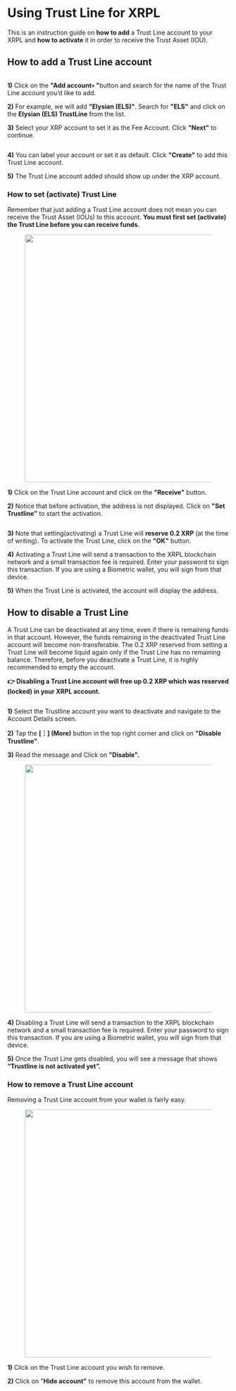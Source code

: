 # Using Trust Line for XRPL

This is an instruction guide on **how to add** a Trust Line account to your XRPL and **how to activate** it in order to receive the Trust Asset (IOU).&#x20;

## **How to add a Trust Line account**

<figure><img src="../../../.gitbook/assets/21 (1).png" alt=""><figcaption></figcaption></figure>

**1)** Click on the **"Add account`+` "**&#x62;utton and search for the name of the Trust Line account you’d like to add.

**2)** For example, we will add **"Elysian (ELS)"**. Search for **"ELS"** and click on the **Elysian (ELS) TrustLine** from the list.

**3)** Select your XRP account to set it as the Fee Account. Click **"Next"** to continue.

<figure><img src="../../../.gitbook/assets/22.png" alt=""><figcaption></figcaption></figure>

**4)** You can label your account or set it as default. Click **"Create"** to add this Trust Line account.

**5)** The Trust Line account added should show up under the XRP account.

### **How to set (activate) Trust Line**

Remember that just adding a Trust Line account does not mean you can receive the Trust Asset (IOUs) to this account. **You must first set (activate) the Trust Line before you can receive funds**.

<div align="left"><figure><img src="../../../.gitbook/assets/23.png" alt="" width="563"><figcaption></figcaption></figure></div>

**1)** Click on the Trust Line account and click on the **"Receive"** button.

**2)** Notice that before activation, the address is not displayed. Click on **"Set Trustline"** to start the activation.

<figure><img src="../../../.gitbook/assets/24.png" alt=""><figcaption></figcaption></figure>

**3)** Note that setting(activating) a Trust Line will **reserve 0.2 XRP** (at the time of writing). To activate the Trust Line, click on the **"OK"** button.

**4)** Activating a Trust Line will send a transaction to the XRPL blockchain network and a small transaction fee is required. Enter your password to sign this transaction. If you are using a Biometric wallet, you will sign from that device.

**5)** When the Trust Line is activated, the account will display the address.

## How to disable a Trust Line <a href="#id-1a2e" id="id-1a2e"></a>

A Trust Line can be deactivated at any time, even if there is remaining funds in that account. However, the funds remaining in the deactivated Trust Line account will become non-transferable. The 0.2 XRP reserved from setting a Trust Line will become liquid again only if the Trust Line has no remaining balance. Therefore, before you deactivate a Trust Line, it is highly recommended to empty the account.

**👉 Disabling a Trust Line account will free up 0.2 XRP which was reserved (locked) in your XRPL account.**

<figure><img src="../../../.gitbook/assets/25.png" alt=""><figcaption></figcaption></figure>

**1)** Select the Trustline account you want to deactivate and navigate to the Account Details screen.

**2)** Tap the **\[︙] (More)** button in the top right corner and click on **"Disable Trustline"**.

**3)** Read the message and Click on **"Disable".**

<div align="left"><figure><img src="../../../.gitbook/assets/26.png" alt="" width="563"><figcaption></figcaption></figure></div>

**4)** Disabling a Trust Line will send a transaction to the XRPL blockchain network and a small transaction fee is required. Enter your password to sign this transaction. If you are using a Biometric wallet, you will sign from that device.

**5)** Once the Trust Line gets disabled, you will see a message that shows **“Trustline is not activated yet”.**

### How to remove a Trust Line account <a href="#id-1a96" id="id-1a96"></a>

Removing a Trust Line account from your wallet is fairly easy.

<div align="left"><figure><img src="../../../.gitbook/assets/27.png" alt="" width="563"><figcaption></figcaption></figure></div>

**1)** Click on the Trust Line account you wish to remove.

**2)** Click on "**Hide account"** to remove this account from the wallet.
